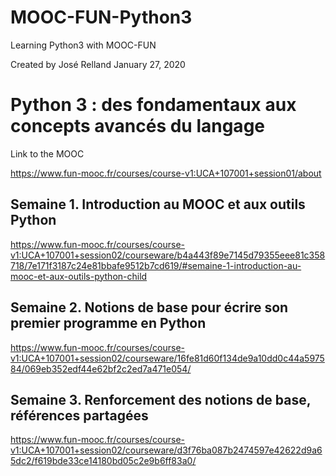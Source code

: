 # MOOC-FUN-Python3
Learning Python3 with MOOC-FUN 

Created by José Relland
January 27, 2020

# Python 3 : des fondamentaux aux concepts avancés du langage

Link to the MOOC

https://www.fun-mooc.fr/courses/course-v1:UCA+107001+session01/about

## Semaine 1. Introduction au MOOC et aux outils Python
https://www.fun-mooc.fr/courses/course-v1:UCA+107001+session02/courseware/b4a443f89e7145d79355eee81c358718/7e171f3187c24e81bbafe9512b7cd619/#semaine-1-introduction-au-mooc-et-aux-outils-python-child

## Semaine 2. Notions de base pour écrire son premier programme en Python
https://www.fun-mooc.fr/courses/course-v1:UCA+107001+session02/courseware/16fe81d60f134de9a10dd0c44a597584/069eb352edf44e62bf2c2ed7a471e054/

## Semaine 3. Renforcement des notions de base, références partagées
https://www.fun-mooc.fr/courses/course-v1:UCA+107001+session02/courseware/d3f76ba087b2474597e42622d9a65dc2/f619bde33ce14180bd05c2e9b6ff83a0/


